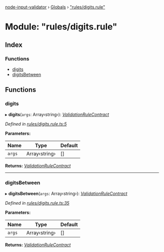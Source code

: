 [node-input-validator](../README.md) › [Globals](../globals.md) › ["rules/digits.rule"](_rules_digits_rule_.md)

# Module: "rules/digits.rule"

## Index

### Functions

* [digits](_rules_digits_rule_.md#digits)
* [digitsBetween](_rules_digits_rule_.md#digitsbetween)

## Functions

###  digits

▸ **digits**(`args`: Array‹string›): *[ValidationRuleContract](../interfaces/_contracts_.validationrulecontract.md)*

*Defined in [rules/digits.rule.ts:5](https://github.com/bitnbytesio/node-input-validator/blob/952f4ba/src/rules/digits.rule.ts#L5)*

**Parameters:**

Name | Type | Default |
------ | ------ | ------ |
`args` | Array‹string› | [] |

**Returns:** *[ValidationRuleContract](../interfaces/_contracts_.validationrulecontract.md)*

___

###  digitsBetween

▸ **digitsBetween**(`args`: Array‹string›): *[ValidationRuleContract](../interfaces/_contracts_.validationrulecontract.md)*

*Defined in [rules/digits.rule.ts:35](https://github.com/bitnbytesio/node-input-validator/blob/952f4ba/src/rules/digits.rule.ts#L35)*

**Parameters:**

Name | Type | Default |
------ | ------ | ------ |
`args` | Array‹string› | [] |

**Returns:** *[ValidationRuleContract](../interfaces/_contracts_.validationrulecontract.md)*
